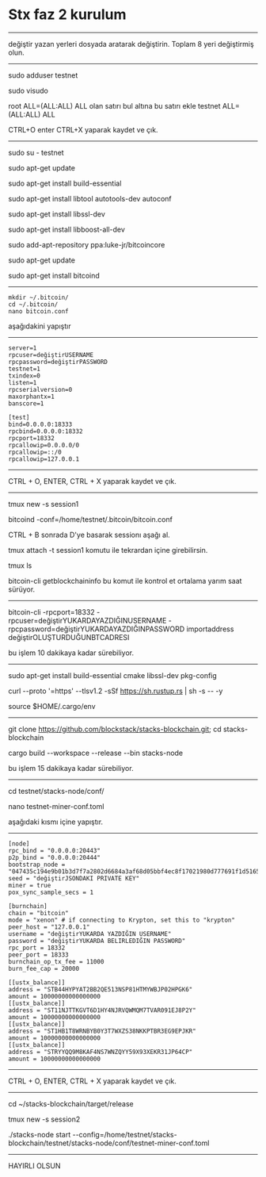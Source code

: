 # Stx faz 2 kurulum

-----------------------------------------------

değiştir yazan yerleri dosyada aratarak değiştirin.
Toplam 8 yeri değiştirmiş olun.

-----------------------------------------------

sudo adduser testnet

sudo visudo

root    ALL=(ALL:ALL) ALL 
olan satırı bul altına bu satırı ekle 
testnet ALL=(ALL:ALL) ALL

CTRL+O enter CTRL+X yaparak kaydet ve çık.

-----------------------------------------------

sudo su - testnet

sudo apt-get update

sudo apt-get install build-essential

sudo apt-get install libtool autotools-dev autoconf 

sudo apt-get install libssl-dev 

sudo apt-get install libboost-all-dev 

sudo add-apt-repository ppa:luke-jr/bitcoincore

sudo apt-get update 

sudo apt-get install bitcoind

-----------------------------------------
```
mkdir ~/.bitcoin/
cd ~/.bitcoin/
nano bitcoin.conf
```
aşağıdakini yapıştır

-----------------------------------------------
```
server=1
rpcuser=değiştirUSERNAME
rpcpassword=değiştirPASSWORD
testnet=1
txindex=0
listen=1
rpcserialversion=0
maxorphantx=1
banscore=1

[test]
bind=0.0.0.0:18333
rpcbind=0.0.0.0:18332
rpcport=18332
rpcallowip=0.0.0.0/0
rpcallowip=::/0
rpcallowip=127.0.0.1
```
-------------------------------------------------

CTRL + O, ENTER, CTRL + X yaparak kaydet ve çık.

-------------------------------------------------

tmux new -s session1

bitcoind -conf=/home/testnet/.bitcoin/bitcoin.conf

CTRL + B sonrada D'ye basarak sessionı aşağı al.

tmux attach -t session1 
komutu ile tekrardan içine girebilirsin.

tmux ls

bitcoin-cli getblockchaininfo 
bu komut ile kontrol et ortalama yarım saat sürüyor. 

-----------------------------------------------

bitcoin-cli -rpcport=18332 -rpcuser=değiştirYUKARDAYAZDIĞINUSERNAME -rpcpassword=değiştirYUKARDAYAZDIĞINPASSWORD importaddress değiştirOLUŞTURDUĞUNBTCADRESI

bu işlem 10 dakikaya kadar sürebiliyor.

-----------------------------------------------

sudo apt-get install build-essential cmake libssl-dev pkg-config

curl --proto '=https' --tlsv1.2 -sSf https://sh.rustup.rs | sh -s -- -y

source $HOME/.cargo/env

-----------------------------------------------

git clone https://github.com/blockstack/stacks-blockchain.git; cd stacks-blockchain

cargo build --workspace --release --bin stacks-node

bu işlem 15 dakikaya kadar sürebiliyor.

-----------------------------------------------

cd testnet/stacks-node/conf/

nano testnet-miner-conf.toml

aşağıdaki kısmı içine yapıştır.

-----------------------------------------------
```
[node]
rpc_bind = "0.0.0.0:20443"
p2p_bind = "0.0.0.0:20444"
bootstrap_node = "047435c194e9b01b3d7f7a2802d6684a3af68d05bbf4ec8f17021980d777691f1d51651f7f1d566532c804da506c117bbf79ad62eea81213ba58f8808b4d9504ad@xenon.blockstack.org:20444"
seed = "değiştirJSONDAKI PRIVATE KEY"
miner = true
pox_sync_sample_secs = 1

[burnchain]
chain = "bitcoin"
mode = "xenon" # if connecting to Krypton, set this to "krypton"
peer_host = "127.0.0.1"
username = "değiştirYUKARDA YAZDIĞIN USERNAME"
password = "değiştirYUKARDA BELIRLEDIĞIN PASSWORD"
rpc_port = 18332
peer_port = 18333
burnchain_op_tx_fee = 11000
burn_fee_cap = 20000

[[ustx_balance]]
address = "STB44HYPYAT2BB2QE513NSP81HTMYWBJP02HPGK6"
amount = 10000000000000000
[[ustx_balance]]
address = "ST11NJTTKGVT6D1HY4NJRVQWMQM7TVAR091EJ8P2Y"
amount = 10000000000000000
[[ustx_balance]]
address = "ST1HB1T8WRNBYB0Y3T7WXZS38NKKPTBR3EG9EPJKR"
amount = 10000000000000000
[[ustx_balance]]
address = "STRYYQQ9M8KAF4NS7WNZQYY59X93XEKR31JP64CP"
amount = 10000000000000000
```
-----------------------------------------------

CTRL + O, ENTER, CTRL + X yaparak kaydet ve çık.

-----------------------------------------------

cd ~/stacks-blockchain/target/release

tmux new -s session2

./stacks-node start --config=/home/testnet/stacks-blockchain/testnet/stacks-node/conf/testnet-miner-conf.toml

-----------------------------------------------

HAYIRLI OLSUN
